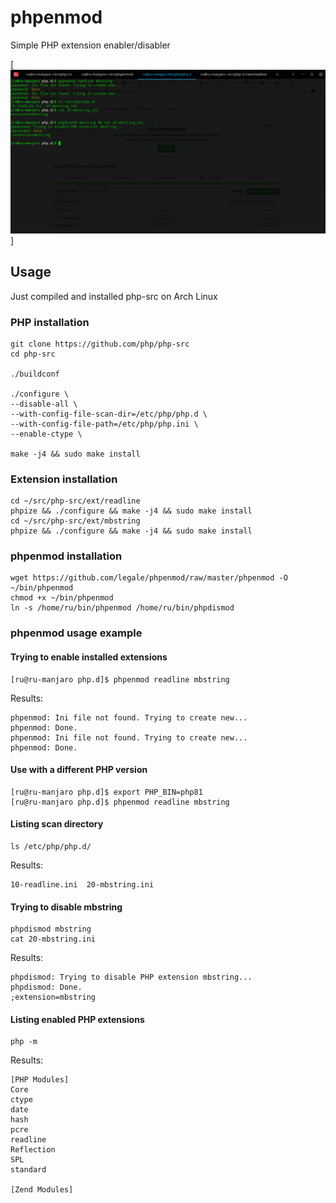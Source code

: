 # phpenmod
Simple PHP extension enabler/disabler

[![phpenmod](https://github.com/legale/phpenmod/raw/master/screenshot.png)]

## Usage
Just compiled and installed php-src on Arch Linux

### PHP installation 
```
git clone https://github.com/php/php-src
cd php-src

./buildconf

./configure \ 
--disable-all \
--with-config-file-scan-dir=/etc/php/php.d \
--with-config-file-path=/etc/php/php.ini \
--enable-ctype \

make -j4 && sudo make install
```

### Extension installation
```
cd ~/src/php-src/ext/readline
phpize && ./configure && make -j4 && sudo make install
cd ~/src/php-src/ext/mbstring
phpize && ./configure && make -j4 && sudo make install
```

### phpenmod installation
```
wget https://github.com/legale/phpenmod/raw/master/phpenmod -O ~/bin/phpenmod
chmod +x ~/bin/phpenmod
ln -s /home/ru/bin/phpenmod /home/ru/bin/phpdismod
```

### phpenmod usage example
#### Trying to enable installed extensions
```
[ru@ru-manjaro php.d]$ phpenmod readline mbstring
```

Results:
```
phpenmod: Ini file not found. Trying to create new...
phpenmod: Done.
phpenmod: Ini file not found. Trying to create new...
phpenmod: Done.
```

#### Use with a different PHP version
```
[ru@ru-manjaro php.d]$ export PHP_BIN=php81
[ru@ru-manjaro php.d]$ phpenmod readline mbstring
```

#### Listing scan directory
```
ls /etc/php/php.d/
```
Results:
```
10-readline.ini  20-mbstring.ini
```

#### Trying to disable mbstring

```
phpdismod mbstring
cat 20-mbstring.ini
```
Results:
```
phpdismod: Trying to disable PHP extension mbstring...
phpdismod: Done. 
;extension=mbstring
```


#### Listing enabled PHP extensions
```
php -m
```
Results:
```
[PHP Modules]
Core
ctype
date
hash
pcre
readline
Reflection
SPL
standard

[Zend Modules]

```


